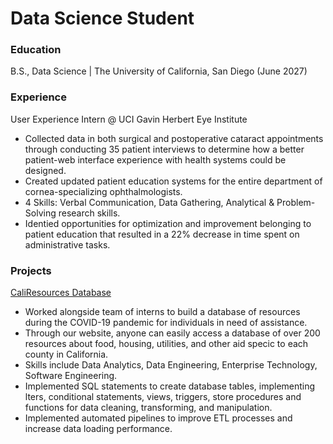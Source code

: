 # Data Science Student

### Education
B.S., Data Science | The University of California, San Diego (June 2027)

### Experience
User Experience Intern @ UCI Gavin Herbert Eye Institute
- Collected data in both surgical and postoperative cataract appointments through conducting 35 patient interviews to determine how a better patient-web interface experience with health systems could be designed.
- Created updated patient education systems for the entire department of cornea-specializing ophthalmologists.
- 4 Skills: Verbal Communication, Data Gathering, Analytical & Problem-Solving research skills.
- Identi ed opportunities for optimization and improvement belonging to patient education that resulted in a 22% decrease in time spent on administrative tasks.

### Projects
[CaliResources Database](https://www.caliresources.org/)
- Worked alongside team of interns to build a database of resources during the COVID-19 pandemic for individuals in need of assistance.
- Through our website, anyone can easily access a database of over 200 resources about food, housing, utilities, and other aid speci c to each county in California.
- Skills include Data Analytics, Data Engineering, Enterprise Technology, Software Engineering.
- Implemented SQL statements to create database tables, implementing  lters, conditional statements, views, triggers, store procedures and functions for data cleaning, transforming, and manipulation.
- Implemented automated pipelines to improve ETL processes and increase data loading performance.
